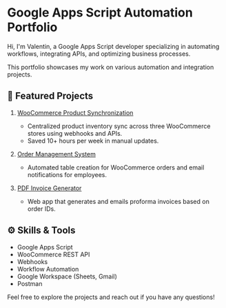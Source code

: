 # Google Apps Script Automation Portfolio
Hi, I'm Valentin, a Google Apps Script developer specializing in automating workflows, integrating APIs, and optimizing business processes.

This portfolio showcases my work on various automation and integration projects.

## 🚀 Featured Projects
1. [WooCommerce Product Synchronization](product-sync/)
   - Centralized product inventory sync across three WooCommerce stores using webhooks and APIs.
   - Saved 10+ hours per week in manual updates.

2. [Order Management System](order-management/)
   - Automated table creation for WooCommerce orders and email notifications for employees.

3. [PDF Invoice Generator](pdf-generator-web-app/)
   - Web app that generates and emails proforma invoices based on order IDs.

## ⚙️ Skills & Tools
- Google Apps Script
- WooCommerce REST API
- Webhooks
- Workflow Automation
- Google Workspace (Sheets, Gmail)
- Postman

Feel free to explore the projects and reach out if you have any questions!
